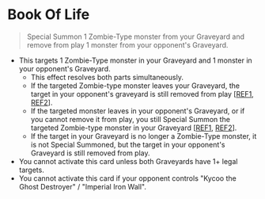 # Book Of Life

> Special Summon 1 Zombie-Type monster from your Graveyard and remove from play 1 monster from your opponent's Graveyard.

*   This targets 1 Zombie-Type monster in your Graveyard and 1 monster in your opponent's Graveyard.
    *   This effect resolves both parts simultaneously.
    *   If the targeted Zombie-type monster leaves your Graveyard, the target in your opponent's graveyard is still removed from play \[[REF1](https://www.pojo.biz/board/showthread.php?t=507776), [REF2](http://web.archive.org/web/20071206033331/http:/entertainment.upperdeck.com/community/forums/thread/847687.aspx)\].
    *   If the targeted monster leaves in your opponent's Graveyard, or if you cannot remove it from play, you still Special Summon the targeted Zombie-type monster in your Graveyard \[[REF1](https://www.pojo.biz/board/showthread.php?t=2736), [REF2](http://web.archive.org/web/20071205210551/http:/entertainment.upperdeck.com/community/forums/thread/844031.aspx)\].
    *   If the target in your Graveyard is no longer a Zombie-Type monster, it is not Special Summoned, but the target in your opponent's Graveyard is still removed from play.
*   You cannot activate this card unless both Graveyards have 1+ legal targets.
*   You cannot activate this card if your opponent controls "Kycoo the Ghost Destroyer" / "Imperial Iron Wall".

